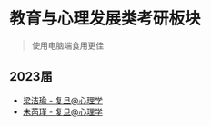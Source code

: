 # 教育与心理发展类考研板块

> 使用电脑端食用更佳

## 2023届
- [梁洁瑜 - 复旦@心理学](../../Psychology/2023/cases/jieyuliang.md)
- [朱芮瑾 - 复旦@心理学](../../Psychology/2023/cases/ruijinzhu.md)